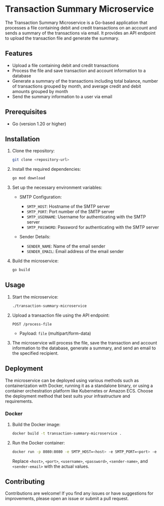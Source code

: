 # Transaction Summary Microservice

The Transaction Summary Microservice is a Go-based application that processes a file containing debit and credit transactions on an account and sends a summary of the transactions via email. It provides an API endpoint to upload the transaction file and generate the summary.

## Features

- Upload a file containing debit and credit transactions
- Process the file and save transaction and account information to a database
- Generate a summary of the transactions including total balance, number of transactions grouped by month, and average credit and debit amounts grouped by month
- Send the summary information to a user via email

## Prerequisites

- Go (version 1.20 or higher)

## Installation

1. Clone the repository:

   ```bash
   git clone <repository-url>
   ```

2. Install the required dependencies:

   ```bash
   go mod download
   ```

3. Set up the necessary environment variables:

    - SMTP Configuration:
        - `SMTP_HOST`: Hostname of the SMTP server
        - `SMTP_PORT`: Port number of the SMTP server
        - `SMTP_USERNAME`: Username for authenticating with the SMTP server
        - `SMTP_PASSWORD`: Password for authenticating with the SMTP server

    - Sender Details:
        - `SENDER_NAME`: Name of the email sender
        - `SENDER_EMAIL`: Email address of the email sender

4. Build the microservice:

   ```bash
   go build
   ```

## Usage

1. Start the microservice:

   ```bash
   ./transaction-summary-microservice
   ```

2. Upload a transaction file using the API endpoint:

   ```
   POST /process-file
   ```

    - Payload: `file` (multipart/form-data)

3. The microservice will process the file, save the transaction and account information to the database, generate a summary, and send an email to the specified recipient.

## Deployment

The microservice can be deployed using various methods such as containerization with Docker, running it as a standalone binary, or using a container orchestration platform like Kubernetes or Amazon ECS. Choose the deployment method that best suits your infrastructure and requirements.

### Docker

1. Build the Docker image:

   ```bash
   docker build -t transaction-summary-microservice .
   ```

2. Run the Docker container:

   ```bash
   docker run -p 8080:8080 -e SMTP_HOST=<host> -e SMTP_PORT=<port> -e SMTP_USERNAME=<username> -e SMTP_PASSWORD=<password> -e SENDER_NAME=<sender-name> -e SENDER_EMAIL=<sender-email> transaction-summary-microservice
   ```

   Replace `<host>`, `<port>`, `<username>`, `<password>`, `<sender-name>`, and `<sender-email>` with the actual values.

## Contributing

Contributions are welcome! If you find any issues or have suggestions for improvements, please open an issue or submit a pull request.
